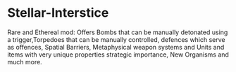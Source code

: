 # Stellar-Interstice
 
Rare and Ethereal mod: Offers Bombs that can be manually detonated using a trigger,Torpedoes that can be manually controlled, defences which serve as offences, Spatial Barriers, Metaphysical weapon systems and Units and items with very unique properties strategic importance, New Organisms and much more.